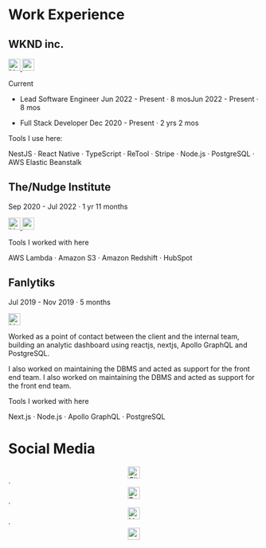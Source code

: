 # Work Experience

## WKND inc.

<a href="https://www.linkedin.com/company/the-nudge-institute/" alt="Linkedin" target="_blank">
<img title="Linkedin" src="https://cdn.svgporn.com/logos/linkedin-icon.svg" alt="Linkedin" width="24" />
</a>
<a href="https://wknd.com" target="_blank">
<img title="website" src="https://cdn.svgporn.com/logos/safari.svg" alt="website" width="24" />
</a>

Current

- Lead Software Engineer
  Jun 2022 - Present · 8 mosJun 2022 - Present · 8 mos

- Full Stack Developer
  Dec 2020 - Present · 2 yrs 2 mos

Tools I use here:

NestJS · React Native · TypeScript · ReTool · Stripe · Node.js · PostgreSQL · AWS Elastic Beanstalk

## The/Nudge Institute

Sep 2020 - Jul 2022 · 1 yr 11 months

<a href="https://www.linkedin.com/company/the-nudge-institute/" target="_blank">
    <img title="Linkedin" src="https://cdn.svgporn.com/logos/linkedin-icon.svg"  alt="Linkedin" width="24" />
</a>
<a href="https://thenudge.org/" target="_blank">
    <img title="website" src="https://cdn.svgporn.com/logos/safari.svg" width="24" alt="website" />
</a>

Tools I worked with here

AWS Lambda · Amazon S3 · Amazon Redshift · HubSpot

## Fanlytiks

Jul 2019 - Nov 2019 · 5 months

<a href="https://www.linkedin.com/company/fanlytiks/" target="_blank">
<img title="Linkedin" src="https://cdn.svgporn.com/logos/linkedin-icon.svg" alt="Linkedin" width="24" />
</a>

Worked as a point of contact between the client and the internal team, building an analytic dashboard using reactjs, nextjs, Apollo GraphQL and PostgreSQL.

I also worked on maintaining the DBMS and acted as support for the front end team. I also worked on maintaining the DBMS and acted as support for the front end team.

Tools I worked with here

Next.js · Node.js · Apollo GraphQL · PostgreSQL

# Social Media

<a href="https://github.com/Mik1337" target="_blank">
<img title="Linkedin" src="https://cdn.svgporn.com/logos/github-icon.svg" alt="GitHub"  width="24" style="display: block; margin: auto;" />
</a> ·
<a href="https://cdn.svgporn.com/logos/twitter.svg" target="_blank">
<img title="Twitter" src="https://cdn.svgporn.com/logos/twitter.svg" alt="Twitter"  width="24" style="display: block; margin: auto;" />
</a> ·
<a href="https://www.linkedin.com/in/santosh%EF%BE%82/" target="_blank">
<img title="Mastodon" src="https://cdn.svgporn.com/logos/linkedin-icon.svg" alt="Linkedin" width="24" style="display: block; margin: auto;" />
</a> ·
<a href="https://hachyderm.io/@mik" target="_blank">
<img title="Mastodon" src="https://cdn.svgporn.com/logos/mastodon-icon.svg" alt="mastodon" width="24" style="display: block; margin: auto;"/>
</a>
